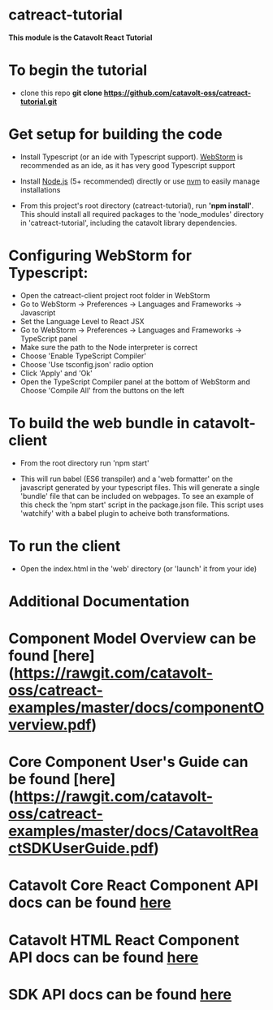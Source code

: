 catreact-tutorial
===============

**This module is the Catavolt React Tutorial**

# To begin the tutorial

* clone this repo **git clone https://github.com/catavolt-oss/catreact-tutorial.git**

# Get setup for building the code

* Install Typescript (or an ide with Typescript support).  [WebStorm](https://www.jetbrains.com/webstorm/) is recommended as an ide, as it has very good Typescript support

* Install [Node.js](https://nodejs.org/en/) (5+ recommended) directly or use [nvm](https://github.com/creationix/nvm#installation) to easily manage installations

* From this project's root directory (catreact-tutorial), run **'npm install'**. This should install all required packages to the 'node_modules' directory in 'catreact-tutorial', including the catavolt library dependencies.


# Configuring WebStorm for Typescript:

* Open the catreact-client project root folder in WebStorm
* Go to WebStorm -> Preferences -> Languages and Frameworks -> Javascript
* Set the Language Level to React JSX
* Go to WebStorm -> Preferences -> Languages and Frameworks -> TypeScript panel
* Make sure the path to the Node interpreter is correct
* Choose 'Enable TypeScript Compiler'
* Choose 'Use tsconfig.json' radio option
* Click 'Apply' and 'Ok'
* Open the TypeScript Compiler panel at the bottom of WebStorm and Choose 'Compile All' from the buttons on the left


# To build the web bundle in catavolt-client

* From the root directory run 'npm start'

* This will run babel (ES6 transpiler) and a 'web formatter' on the javascript generated by your typescript files. This will generate a single 'bundle' file that can be included on webpages.  To see an example of this check the 'npm start' script in the package.json file.  This script uses 'watchify' with a babel plugin to acheive both transformations.

# To run the client

* Open the index.html in the 'web' directory (or 'launch' it from your ide)  

# Additional Documentation

# Component Model Overview can be found [here] (https://rawgit.com/catavolt-oss/catreact-examples/master/docs/componentOverview.pdf)
# Core Component User's Guide can be found [here] (https://rawgit.com/catavolt-oss/catreact-examples/master/docs/CatavoltReactSDKUserGuide.pdf)
# Catavolt Core React Component API docs can be found [here](https://rawgit.com/catavolt-oss/catreact-examples/master/docs/catreact/index.html)
# Catavolt HTML React Component API docs can be found [here](https://rawgit.com/catavolt-oss/catreact-examples/master/docs/catreact-html/index.html)
# SDK API docs can be found [here](https://rawgit.com/catavolt-oss/catreact-examples/master/docs/catavolt-sdk/index.html) 
  





